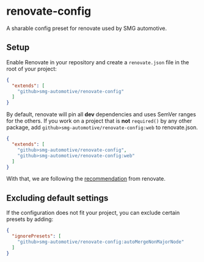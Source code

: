 # renovate-config

A sharable config preset for renovate used by SMG automotive.

## Setup

Enable Renovate in your repository and create a `renovate.json` file in the root of your project:

````json
{
  "extends": [
    "github>smg-automotive/renovate-config"
  ]
}
````

By default, renovate will pin all **dev** dependencies and uses SemVer ranges for the others. If you work on a project
that is **not** `required()` by any other package, add `github>smg-automotive/renovate-config:web` to renovate.json.

````json
{
  "extends": [
    "github>smg-automotive/renovate-config",
    "github>smg-automotive/renovate-config:web"
  ]
}
````

With that, we are following the [recommendation](https://docs.renovatebot.com/dependency-pinning/#so-whats-best) from renovate.

## Excluding default settings

If the configuration does not fit your project, you can exclude certain presets by adding:

````json
{
  "ignorePresets": [
    "github>smg-automotive/renovate-config:autoMergeNonMajorNode"
  ]
}
````
